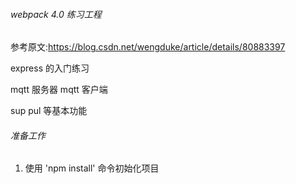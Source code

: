 ###### webpack 4.0 练习工程

参考原文:https://blog.csdn.net/wengduke/article/details/80883397

express 的入门练习

mqtt 服务器
mqtt 客户端

sup pul 等基本功能

###### 准备工作

1.  使用 'npm install' 命令初始化项目
